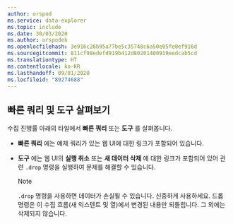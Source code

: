 ```yaml
---
author: orspod
ms.service: data-explorer
ms.topic: include
ms.date: 30/03/2020
ms.author: orspodek
ms.openlocfilehash: 3e916c26b95a77be5c35748c6a50e05fe0ef916d
ms.sourcegitcommit: 811cf98edefd919b412d80201400919eedcab5cd
ms.translationtype: HT
ms.contentlocale: ko-KR
ms.lasthandoff: 09/01/2020
ms.locfileid: "89274688"
---
```

## <a name="explore-quick-queries-and-tools"></a>빠른 쿼리 및 도구 살펴보기

수집 진행률 아래의 타일에서 **빠른 쿼리** 또는 **도구** 를 살펴봅니다. 
 * **빠른 쿼리** 에는 예제 쿼리가 있는 웹 UI에 대한 링크가 포함되어 있습니다.
 * **도구** 에는 웹 UI의 **실행 취소** 또는 **새 데이터 삭제** 에 대한 링크가 포함되어 있어 관련 `.drop` 명령을 실행하여 문제를 해결할 수 있습니다.

     > [!NOTE]
     > `.drop` 명령을 사용하면 데이터가 손실될 수 있습니다. 신중하게 사용하세요.
     > 드롭 명령은 이 수집 흐름(새 익스텐트 및 열)에서 변경된 내용만 되돌립니다. 그 외에는 삭제되지 않습니다.
